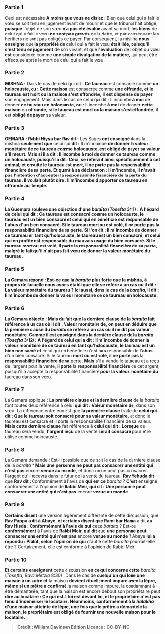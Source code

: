 
### Partie 1
Ceci est nécessaire <b>A moins que vous ne disiez : </b> Bien que celui qui a fait le vœu se soit tenu en jugement avant de mourir et que le tribunal l'ait obligé, <b>puisque</b> l'objet de son vœu <b>n'a pas été évalué</b> avant sa mort, <b>les biens</b> de celui qui a fait le vœu <b>ne sont pas grevés</b> de la dette, et par conséquent les héritiers ne sont pas obligés de payer. Par conséquent, la mishna <b>nous enseigne</b> que <b>la propriété de</b> celui qui a fait le vœu <b>était liée, puisqu'il s'est tenu en jugement</b> de son vivant, et que <b>l'évaluation</b> de l'objet du vœu <b>est</b> considérée comme <b>une simple divulgation de la matière,</b> qui peut être effectuée après la mort de celui qui a fait le vœu.

### Partie 2
<strong>MISHNA :</strong> Dans le cas de celui qui dit : <b>Ce taureau</b> est consacré comme <b>un holocauste, ou : Cette maison</b> est consacrée comme <b>une offrande, et le taureau est mort ou la maison s'est effondrée,</b> il <b>est dispensé de payer</b> son engagement. Mais dans le cas de celui qui dit : Il incombe <b>à moi</b> de donner <b>ce taureau en holocauste, ou :</b> Il incombe <b>à moi</b> de donner <b>cette maison</b> en <b>offrande,</b> si <b>le taureau est mort ou la maison s'est effondrée,</b> il est <b>obligé de payer</b> sa valeur.

### Partie 3
<strong>GEMARA :</strong> <b>Rabbi Ḥiyya bar Rav dit :</b> Les Sages <b>ont enseigné</b> dans la mishna <b>seulement que</b> celui qui <b>dit :</b> Il m'incombe <b>de donner <b>la valeur monétaire de ce taureau</b> comme <b>holocauste,</b> est obligé de payer sa valeur s'il meurt. <b>Mais</b> si <b>il a dit : </b> Il incombe <b>à moi</b> de donner <b>ce taureau</b> comme <b>un holocauste, puisqu'il a dit : Ceci,</b> se référant ainsi spécifiquement à cet animal, <b>et</b> ensuite le taureau <b>est mort, il ne porte pas</b> la <b>responsabilité financière de sa</b> perte. Et quant à sa déclaration : Il m'incombe, il n'avait pas l'intention d'accepter la responsabilité financière de la perte du taureau. Il voulait plutôt <b>dire :</b> Il m'incombe <b>d'apporter</b> ce taureau en offrande au Temple.

### Partie 4
La Guemara <b>souleve une objection</b> d'une <i>baraïta</i> (<i>Tosefta</i> 3:11) : A l'égard de celui qui dit : <b>Ce taureau est</b> consacré comme <b>un holocauste, le taureau est un bien consacré et</b> celui qui en bénéficie <b>est responsable de <b>l'abus</b> d'un bien consacré. Si le taureau <b>mort ou est volé, il ne porte pas</b> la <b>responsabilité financière de sa</b> perte. Si l'on dit : Il m'incombe <b>de donner</b> <b>ce taureau</b> en tant qu'holocauste, le taureau est un bien consacré, et</b> celui qui en profite <b>est responsable du <b>mauvais usage</b> du bien consacré. Si le taureau <b>mort ou est volé, il porte</b> la <b>responsabilité financière de sa</b> perte, malgré le fait qu'il n'ait pas fait vœu de donner la valeur monétaire du taureau.

### Partie 5
La Gemara répond : <b>Est-ce que</b> la <i>baraita</i> <b>plus forte que la mishna,</b> à propos de laquelle <b>nous avons établi que</b> elle se réfère à un cas où <b>il dit : La valeur monétaire du</b> taureau ? <b>Ici aussi,</b> dans le cas de la <i>baraita</i>, <b>il dit :</b> Il m'incombe de donner <b>la valeur monétaire</b> de ce taureau en holocauste.

### Partie 6
La Gemara objecte : <b>Mais du fait</b> que la dernière clause</b> de la <i>baraita</i> fait référence à un cas <b>où il dit : Valeur monétaire de,</b> on peut en déduire que <b>la première clause</b> du <i>baraita</i> se réfère à un cas <b>où il ne dit pas valeur monétaire. Comme il est enseigné</b> dans <b>la dernière clause</b> de la <i>baraita</i> (<i>Tosefta</i> 3:12) : A l'égard de celui qui a dit : Il m'incombe de donner <b>la valeur monétaire</b> de ce <b>taureau</b> en tant qu'holocauste, le taureau est un bien non sacré</b> <b>et</b> celui qui en bénéficie</b> n'est <b>pas</b> responsable de l'<b>abus</b> d'un bien consacré. Si le taureau <b>mort ou est volé, il ne porte pas</b> la <b>responsabilité financière de sa</b> perte. <b>Mais</b> s'il a vendu le taureau et a reçu de l'argent pour la vente, <b>il porte</b> la <b>responsabilité financière</b> de cet argent, puisqu'il a accepté la responsabilité financière <b>pour la valeur monétaire du</b> taureau dans son vœu.

### Partie 7
La Gemara explique : <b>La première clause et la dernière clause</b> de la <i>baraita</i> font toutes deux référence à celui <b>qui dit : Valeur monétaire de,</b> dans son vœu. La différence entre eux est que <b>la première clause</b> traite de <b>celui qui dit : Que le taureau soit consacré pour sa valeur monétaire,</b> et donc le taureau est consacré et il porte la responsabilité financière de sa valeur. <b>Mais cette dernière clause</b> fait référence à <b>celui qui dit : Lorsque</b> ce taureau sera vendu, <b>l'argent reçu</b> de la vente <b>serait consacré</b> pour être utilisé comme holocauste.

### Partie 8
La Gemara demande : Est-il possible que ce soit le cas de la dernière clause de la <i>baraita</i> ? <b>Mais une personne ne peut pas consacrer une entité qui n'est pas</b> encore <b>venue au monde,</b> et donc on ne peut pas consacrer l'argent qu'il recevra dans le futur de la vente du taureau. <b>Rav Yehuda dit</b> que <b>Rav dit : </b> Conformément à l'avis de <b>qui</b> <b>est ce</b> <i>baraita</i> ? <b>C'est</b> enseigné conformément à l'opinion de <b>Rabbi Meir, qui dit : Une personne peut consacrer une entité qui n'est pas</b> encore <b>venue au monde.</b>

### Partie 9
<b>Certains disent</b> une version légèrement différente de cette discussion, que <b>Rav Pappa a dit à Abaye, et certains disent que Rami bar Ḥama</b> a dit <b>au Rav Ḥisda : Conformément à l'avis de qui</b> cette <i>baraita</i> ? Est-ce <b>conformément</b> à l'avis de <b>Rabbi Meir, qui dit</b> que <b>une personne peut consacrer une entité qui n'est pas</b> encore <b>venue au monde ?</b> Abaye <b>lui a répondu : Plutôt, selon l'opinion de qui</b> d'autre cette <i>baraita</i> pourrait-elle être ? Certainement, elle est conforme à l'opinion de Rabbi Meir.

### Partie 10
<b>Et certains enseignent</b> cette discussion <b>en ce qui concerne cette</b> <i>baraita</i> (<i>Tosefta</i>, <i>Bava Metzia</i> 8:30) : Dans le cas de <b>quelqu'un qui loue une maison à un autre et</b> la maison <b>devient rituellement impure avec la lèpre, même si un prêtre a confirmé</b> la maison comme impure, la condamnant à être démantelée, tant que la maison est encore debout son propriétaire peut <b>dire au locataire : <b>Ce qui est à toi est devant toi,</b> et le propriétaire n'est pas tenu d'indemniser le locataire. Néanmoins, conformément à la <i>halakha</i> d'une maison atteinte de lèpre, une fois que le prêtre a <b>démantelé</b> la maison, le propriétaire est <b>obligé de fournir</b> une nouvelle <b>maison pour</b> le locataire.

>Crédit : William Davidson Edition
>Licence : CC-BY-NC